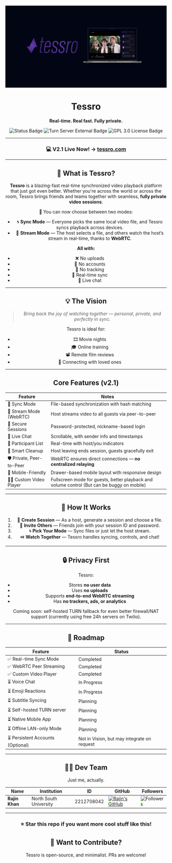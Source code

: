 <p align="center">
  <img src="./documentation/banneroptimized.jpeg" alt="Tessro Banner" />
</p>

<h1 align="center">Tessro</h1>
<p align="center"><strong>Real-time. Real fast. Fully private.</strong></p>

<p align="center">
  <img src="https://img.shields.io/badge/Status-v2.1.0 Running-green" alt="Status Badge">
  <img src="https://img.shields.io/badge/TURN Server-External-purple" alt="Turn Server External Badge">
  <img src="https://img.shields.io/badge/License-GPL 3.0-lightgrey" alt="GPL 3.0 License Badge">
</p>

<div align="center">

---

### **💻 V2.1 Live Now! →** [tessro.com](https://tessro.com/)

---

## 🎥 What is Tessro?

**Tessro** is a blazing-fast real-time synchronized video playback platform that just got even better. Whether you're across the world or across the room, Tessro brings friends and teams together with seamless, **fully private video sessions**.

🚀 You can now choose between two modes:

- 🌀 **Sync Mode** — Everyone picks the same local video file, and Tessro syncs playback across devices.
- 📡 **Stream Mode** — The host selects a file, and others watch the host’s stream in real-time, thanks to **WebRTC**.

**All with:**
- ❌ No uploads  
- 🔐 No accounts  
- 👀 No tracking  
- 🔄 Real-time sync  
- 💬 Live chat  

---

## 💡 The Vision

> *Bring back the joy of watching together — personal, private, and perfectly in sync.*

Tessro is ideal for:
- 🎞️ Movie nights
- 🎓 Online training
- 📽️ Remote film reviews
- 🤝 Connecting with loved ones

---

## Core Features (v2.1)

| Feature                          | Notes                                                             |
|----------------------------------|--------------------------------------------------------------------|
| 🔁 Sync Mode                     | File-based synchronization with hash matching                     |
| 📡 Stream Mode (WebRTC)          | Host streams video to all guests via peer-to-peer                 |
| 🔐 Secure Sessions               | Password-protected, nickname-based login                          |
| 💬 Live Chat                     | Scrollable, with sender info and timestamps                       |
| 👥 Participant List              | Real-time with host/you indicators                                |
| 🧠 Smart Cleanup                 | Host leaving ends session, guests gracefully exit                 |
| 🛡️ Private, Peer-to-Peer         | WebRTC ensures direct connections — **no centralized relaying**   |
| 📱 Mobile-Friendly               | Drawer-based mobile layout with responsive design                 |
| 👨‍💻 Custom Video Player           | Fullscreen mode for guests, better playback and volume control (But can be buggy on mobile) |

---

## 🧐 How It Works

1. 🔧 **Create Session** — As a host, generate a session and choose a file.
2. 🔑 **Invite Others** — Friends join with your session ID and password.
3. 🌀 **Pick Your Mode** — Sync files or just let the host stream.
4. ⏯️ **Watch Together** — Tessro handles syncing, controls, and chat!

---

## 🔒 Privacy First

Tessro:
- Stores **no user data**
- Uses **no uploads**
- Supports **end-to-end WebRTC streaming**
- Has **no trackers, ads, or analytics**

Coming soon: self-hosted TURN fallback for even better firewall/NAT support (currently using free 24h servers on Twilio).

---

## 🔮 Roadmap

| Feature                          | Status      |
|----------------------------------|-------------|
| ✅ Real-time Sync Mode           | Completed   |
| ✅ WebRTC Peer Streaming         | Completed   |
| ✅ Custom Video Player           | Completed   |
| ⏳ Voice Chat                    | In Progress |
| ⏳ Emoji Reactions               | In Progress |
| ⏳ Subtitle Syncing              | Planning    |
| ⏳ Self-hosted TURN server       | Planning    |
| ⏳ Native Mobile App             | Planning    |
| ⏳ Offline LAN-only Mode         | Planning    |
| ⏳ Persistent Accounts (Optional) | Not in Vision, but may integrate on request    |

---

## **👨‍💻 Dev Team**

Just me, actually.

| Name                      | Institution             | ID | GitHub | Followers |
|---------------------------|-------------------------|--  |--------|------|
| **Rajin Khan**            | North South University | 2212708042 | [![Rajin's GitHub](https://img.shields.io/badge/-rajin--khan-181717?style=for-the-badge&logo=github&logoColor=white)](https://github.com/rajin-khan) | ![Followers](https://img.shields.io/github/followers/rajin-khan?label=Follow&style=social) |

---

### ⭐ **Star this repo if you want more cool stuff like this!**

## 🚀 Want to Contribute?

Tessro is open-source, and minimalist. PRs are welcome!

</div>
